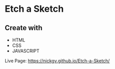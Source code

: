 # Etch a Sketch

## Create with
- HTML
- CSS
- JAVASCRIPT

Live Page: https://nickgv.github.io/Etch-a-Sketch/

